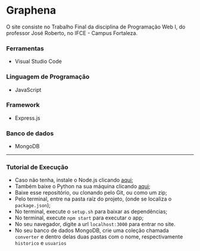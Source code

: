 # Graphena

O site consiste no Trabalho Final da disciplina de Programação Web I, do professor José Roberto, no IFCE - Campus Fortaleza.

### Ferramentas
- Visual Studio Code

### Linguagem de Programação
- JavaScript

### Framework
- Express.js

### Banco de dados
- MongoDB

---

### Tutorial de Execução
- Caso não tenha, instale o Node.js clicando [aqui](https://nodejs.org/en/download);
- Também baixe o Python na sua máquina clicando [aqui](https://www.python.org/downloads/);
- Baixe esse repositório, ou clonando pelo Git, ou como um zip;
- Pelo terminal, entre na pasta raíz do projeto, (onde se localiza o `package.json`);
- No terminal, execute o `setup.sh` para baixar as dependências;
- No terminal, execute `npm start` para executar o app;
- No seu navegador, digite a url `localhost:3000` para entrar no site.
- No seu banco de dados MongoDB, crie uma coleção chamada `converter` e dentro delas duas pastas com o nome, respectivamente `historico` e `usuarios`